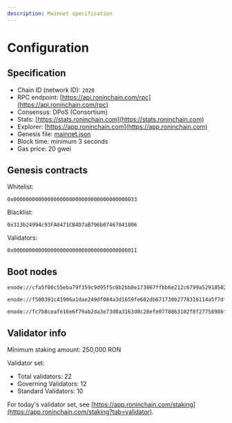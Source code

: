 ```yaml
---
description: Mainnet specification
---
```


# Configuration

## Specification

* Chain ID (network ID): `2020`
* RPC endpoint: [https://api.roninchain.com/rpc](https://api.roninchain.com/rpc)
* Consensus: DPoS (Consortium)
* Stats: [https://stats.roninchain.com](https://stats.roninchain.com)
* Explorer: [https://app.roninchain.com](https://app.roninchain.com)
* Genesis file: [mainnet.json](https://github.com/axieinfinity/ronin/blob/master/genesis/mainnet.json)
* Block time: minimum 3 seconds
* Gas price: 20 gwei

## Genesis contracts
Whitelist: 
```
0x0000000000000000000000000000000000000033
```

Blacklist:

```
0x313b24994c93FA0471CB4D7aB796b07467041806
```

Validators:

```
0x0000000000000000000000000000000000000011
```

## Boot nodes

```
enode://cfa5f00c55eba79f359c9d95f5c0b2bb8e173867ffbb6e212c6799a52918502519e56650970e34caf1cd17418d4da46c3243588578886c3b4f8c42d1934bf108@104.198.242.88:30303

enode://f500391c41906a1dae249df084a3d1659fe602db671730b2778316114a5f7df44a0c6864a8dfffdc380fc81c6965dd911338e0e2591eb78a506857015d166250@34.135.18.26:30303

enode://fc7b8ceafe16e6f79ab2da3e73d0a3163d0c28efe0778863102f8f27758986fe28c1540a9a0bbdff29ab93ad1c5803462efe6c98165bbb404d9d099a55f1d2c9@130.211.208.201:30303
```

## Validator info
Minimum staking amount: 250,000 RON

Validator set:
* Total validators: 22
* Governing Validators: 12
* Standard Validators: 10

For today's validator set, see [https://app.roninchain.com/staking](https://app.roninchain.com/staking?tab=validator).
